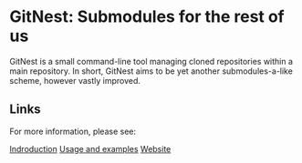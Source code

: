 # GitNest: Submodules for the rest of us

GitNest is a small command-line tool managing cloned repositories within a main repository. In short, GitNest aims to be yet another submodules-a-like scheme, however vastly improved.

## Links

For more information, please see:

[Indroduction](http://github.com/dreamcat4/gitnest/blob/master/introduction)
[Usage and examples](http://github.com/dreamcat4/gitnest/blob/master/usage-and-examples.markdown)
[Website](http://dreamcat4.github.com/gitnest/)
